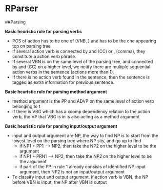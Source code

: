 # RParser

##Parsing

**Basic heuristic rule for parsing verbs**

* POS of action has to be one of (VNB, ) and has to be the one appearing top on parsing tree
* if several action verb is connected by and (CC) or , (comma), they constitute a action verb phrase.
* If several VBN is on the same level of the parsing tree, and connected by and (CC) on a higher level, we notify there
are multiple sequential action verbs in the sentence (actions more than 1).
* If there is no action verb found in the sentence, then the sentence is tagged as extra information for previous 
sentence.

**Basic heuristic rule for parsing method argument**

* method argument is the PP and ADVP on the same level of action verb belonging to t
* if there is VBG which has a xcomp dependency relation to the action verb, the VP that VBG is in is also acting as a
method argument

**Basic heuristic rule for parsing input/output argument**

* input and output argument are NP, the way to find NP is to start from the lowest level on the parsing tree where NP 
sits, and go up to find
    * if NP1 + PP1 --> NP2, then take the NP2 on the higher level to be the argument
    * if NP1 + PRN1 --> NP2, then take the NP2 on the higher level to be the argument
    * if part of the PP in rule 1 already consists of identified NP input argument, then NP2 is not an input/output
      argument
* To classify input and output argument, if action verb is VBN, the NP before VBN is input, the NP after VBN is output
